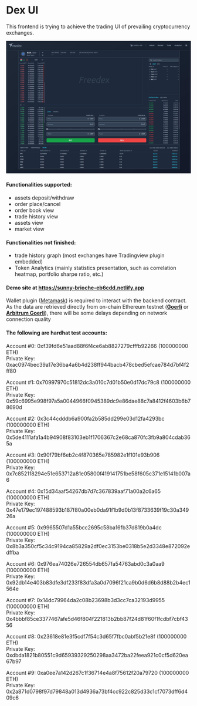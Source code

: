 # Dex UI
This frontend is trying to achieve the trading UI of prevailing cryptocurrency exchanges. 

<img src="doc/img/trade_screen.jpg" width="1200">

#### Functionalities supported:
- assets deposit/withdraw
- order place/cancel
- order book view
- trade history view
- assets view
- market view

#### Functionalities not finished:
- trade history graph (most exchanges have Tradingview plugin embedded)
- Token Analytics (mainly statistics presentation, such as correlation heatmap, portfolio sharpe ratio, etc.)

#### Demo site at https://sunny-brioche-eb6cdd.netlify.app

Wallet plugin ([Metamask](https://metamask.io/)) is required to interact with the backend contract. <br>
As the data are retrieved directly from on-chain Ethereum testnet ([**Goerli**](https://goerli.net/) or [**Arbitrum Goerli**](https://docs.arbiscan.io/v/goerli-arbiscan)), there will be some delays depending on network connection quality

#### The following are hardhat test accounts:

Account #0: 0xf39fd6e51aad88f6f4ce6ab8827279cfffb92266 (100000000 ETH)<br>
Private Key: 0xac0974bec39a17e36ba4a6b4d238ff944bacb478cbed5efcae784d7bf4f2ff80

Account #1: 0x70997970c51812dc3a010c7d01b50e0d17dc79c8 (100000000 ETH)<br>
Private Key: 0x59c6995e998f97a5a0044966f0945389dc9e86dae88c7a8412f4603b6b78690d

Account #2: 0x3c44cdddb6a900fa2b585dd299e03d12fa4293bc (100000000 ETH)<br>
Private Key: 0x5de4111afa1a4b94908f83103eb1f1706367c2e68ca870fc3fb9a804cdab365a

Account #3: 0x90f79bf6eb2c4f870365e785982e1f101e93b906 (100000000 ETH)<br>
Private Key: 0x7c852118294e51e653712a81e05800f419141751be58f605c371e15141b007a6

Account #4: 0x15d34aaf54267db7d7c367839aaf71a00a2c6a65 (100000000 ETH)<br>
Private Key: 0x47e179ec197488593b187f80a00eb0da91f1b9d0b13f8733639f19c30a34926a

Account #5: 0x9965507d1a55bcc2695c58ba16fb37d819b0a4dc (100000000 ETH)<br>
Private Key: 0x8b3a350cf5c34c9194ca85829a2df0ec3153be0318b5e2d3348e872092edffba

Account #6: 0x976ea74026e726554db657fa54763abd0c3a0aa9 (100000000 ETH)<br>
Private Key: 0x92db14e403b83dfe3df233f83dfa3a0d7096f21ca9b0d6d6b8d88b2b4ec1564e

Account #7: 0x14dc79964da2c08b23698b3d3cc7ca32193d9955 (100000000 ETH)<br>
Private Key: 0x4bbbf85ce3377467afe5d46f804f221813b2bb87f24d81f60f1fcdbf7cbf4356

Account #8: 0x23618e81e3f5cdf7f54c3d65f7fbc0abf5b21e8f (100000000 ETH)<br>
Private Key: 0xdbda1821b80551c9d65939329250298aa3472ba22feea921c0cf5d620ea67b97

Account #9: 0xa0ee7a142d267c1f36714e4a8f75612f20a79720 (100000000 ETH)<br>
Private Key: 0x2a871d0798f97d79848a013d4936a73bf4cc922c825d33c1cf7073dff6d409c6
